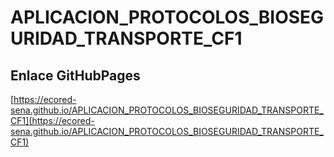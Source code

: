 # **APLICACION_PROTOCOLOS_BIOSEGURIDAD_TRANSPORTE_CF1**

## **Enlace GitHubPages**

[https://ecored-sena.github.io/APLICACION_PROTOCOLOS_BIOSEGURIDAD_TRANSPORTE_CF1](https://ecored-sena.github.io/APLICACION_PROTOCOLOS_BIOSEGURIDAD_TRANSPORTE_CF1)
